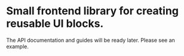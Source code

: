 # Small frontend library for creating reusable UI blocks.

The API documentation and guides will be ready later.
Please see an example.